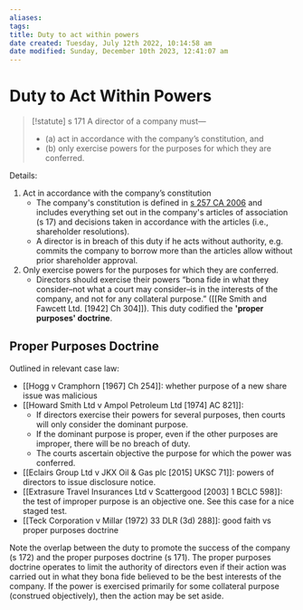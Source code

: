 ```yaml
---
aliases: 
tags: 
title: Duty to act within powers
date created: Tuesday, July 12th 2022, 10:14:58 am
date modified: Sunday, December 10th 2023, 12:41:07 am
---
```


# Duty to Act Within Powers

> [!statute] s 171
> A director of a company must—
> - (a) act in accordance with the company’s constitution, and
> - (b) only exercise powers for the purposes for which they are conferred.

Details:

1. Act in accordance with the company’s constitution
	- The company's constitution is defined in [s 257 CA 2006](https://www.legislation.gov.uk/ukpga/2006/46/section/257) and includes everything set out in the company's articles of association (s 17) and decisions taken in accordance with the articles (i.e., shareholder resolutions).
	- A director is in breach of this duty if he acts without authority, e.g. commits the company to borrow more than the articles allow without prior shareholder approval.
2. Only exercise powers for the purposes for which they are conferred.
	- Directors should exercise their powers “bona fide in what they consider–not what a court may consider–is in the interests of the company, and not for any collateral purpose.” ([[Re Smith and Fawcett Ltd. [1942] Ch 304]]). This duty codified the **'proper purposes' doctrine**.

## Proper Purposes Doctrine

Outlined in relevant case law:

- [[Hogg v Cramphorn [1967] Ch 254]]: whether purpose of a new share issue was malicious
- [[Howard Smith Ltd v Ampol Petroleum Ltd [1974] AC 821]]:
	- If directors exercise their powers for several purposes, then courts will only consider the dominant purpose.
	- If the dominant purpose is proper, even if the other purposes are improper, there will be no breach of duty.
	- The courts ascertain objective the purpose for which the power was conferred.
- [[Eclairs Group Ltd v JKX Oil & Gas plc [2015] UKSC 71]]: powers of directors to issue disclosure notice.
- [[Extrasure Travel Insurances Ltd v Scattergood [2003] 1 BCLC 598]]: the test of improper purpose is an objective one. See this case for a nice staged test.
- [[Teck Corporation v Millar (1972) 33 DLR (3d) 288]]: good faith vs proper purposes doctrine

Note the overlap between the duty to promote the success of the company (s 172) and the proper purposes doctrine (s 171). The proper purposes doctrine operates to limit the authority of directors even if their action was carried out in what they bona fide believed to be the best interests of the company. If the power is exercised primarily for some collateral purpose (construed objectively), then the action may be set aside.
